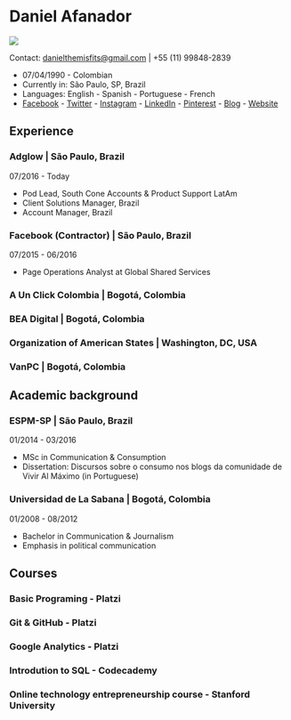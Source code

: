 # Daniel Afanador

![ ](https://pbs.twimg.com/profile_images/1232330439110615041/p46_R0gn_400x400.jpg)
  
  Contact: danielthemisfits@gmail.com | +55 (11) 99848-2839

- 07/04/1990 - Colombian
- Currently in: São Paulo, SP, Brazil
- Languages: English - Spanish - Portuguese - French 
- [Facebook](https://www.facebook.com/danielafanador03) - [Twitter](https://twitter.com/Daniel_Afanador) - [Instagram](https://www.instagram.com/daniel_afanador/) - [LinkedIn](https://www.linkedin.com/in/danielafanador/) - [Pinterest](https://br.pinterest.com/danielafanador/) - [Blog](https://www.mirincon.co/) - [Website](https://danielafanador.co/)

## Experience

### Adglow | São Paulo, Brazil  
07/2016 - Today
- Pod Lead, South Cone Accounts & Product Support LatAm
- Client Solutions Manager, Brazil
- Account Manager, Brazil

### Facebook (Contractor) | São Paulo, Brazil  
07/2015 - 06/2016
- Page Operations Analyst at Global Shared Services

### A Un Click Colombia | Bogotá, Colombia

### BEA Digital | Bogotá, Colombia

### Organization of American States | Washington, DC, USA

### VanPC | Bogotá, Colombia

## Academic background

### ESPM-SP | São Paulo, Brazil
01/2014 - 03/2016
- MSc in Communication & Consumption
- Dissertation: Discursos sobre o consumo nos blogs da comunidade de Vivir Al Máximo (in Portuguese)

### Universidad de La Sabana | Bogotá, Colombia
01/2008 - 08/2012
- Bachelor in Communication & Journalism
- Emphasis in political communication

## Courses

### Basic Programing - Platzi 
### Git & GitHub - Platzi
### Google Analytics - Platzi
### Introdution to SQL - Codecademy
### Online technology entrepreneurship course - Stanford University
